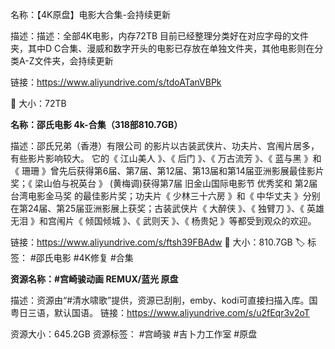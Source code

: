 名称：【4K原盘】电影大合集-会持续更新

描述：描述：全部4K电影，内存72TB
目前已经整理分类好在对应字母的文件夹，其中D C合集、漫威和数字开头的电影已存放在单独文件夹，其他电影则在分类A-Z文件夹，会持续更新

链接：https://www.aliyundrive.com/s/tdoATanVBPk

📁 大小：72TB

**名称：邵氏电影 4k-合集（318部810.7GB）**

描述：邵氏兄弟（香港）有限公司 的影片以古装武侠片、功夫片、宫闱片居多，有些影片影响较大。 它的《 江山美人 》、《 后门 》、《 万古流芳 》、《 蓝与黑 》和《 珊珊 》曾先后获得第6届、第7届、第12届、第13届和第14届亚洲影展最佳影片奖；《 梁山伯与祝英台 》 (黄梅调)获得第7届 旧金山国际电影节 优秀奖和 第2届台湾电影金马奖 的最佳影片奖；功夫片《 少林三十六房 》和《 中华丈夫 》分别在第24届、第25届亚洲影展上获奖；古装武侠片《 大醉侠 》、《 独臂刀 》、《 英雄无泪 》和宫闱片《 倾国倾城 》、《 武则天 》、《 杨贵妃 》等都受到观众的欢迎。

链接：https://www.aliyundrive.com/s/ftsh39FBAdw
📁 大小：810.7GB
🏷 标签： #邵氏电影 #4K修复 #合集


**资源名称：#宫崎骏动画 REMUX/蓝光 原盘**

描述：资源由“#清水啸歌”提供，资源已刮削，emby、kodi可直接扫描入库。国粤日三语，默认国语。
链接：https://www.aliyundrive.com/s/u2fEqr3v2oT

资源大小：645.2GB
资源标签： #宫崎骏 #吉卜力工作室 #原盘


